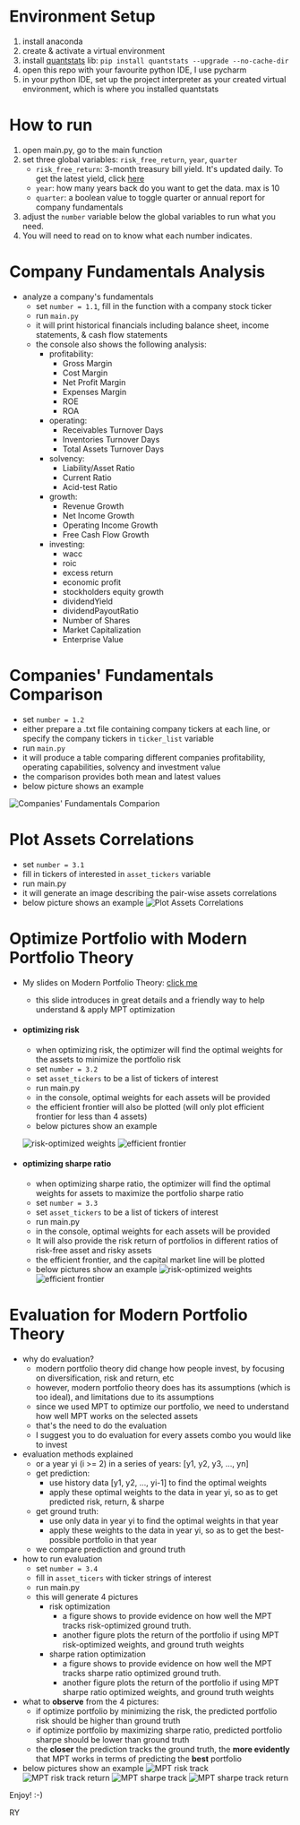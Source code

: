 # Environment Setup
1. install anaconda
2. create & activate a virtual environment
3. install [quantstats](https://github.com/ranaroussi/quantstats) lib: ```pip install quantstats --upgrade --no-cache-dir``` 
4. open this repo with your favourite python IDE, I use pycharm
5. in your python IDE, set up the project interpreter as your created virtual environment, which is where you installed quantstats

# How to run
1. open main.py, go to the main function
2. set three global variables: ```risk_free_return```, ```year```, ```quarter```
    - ```risk_free_return```: 3-month treasury bill yield. It's updated daily. To get the latest yield, click [here](https://www.treasury.gov/resource-center/data-chart-center/interest-rates/Pages/TextView.aspx?data=yield) 
    - ```year```: how many years back do you want to get the data. max is 10
    - ```quarter```: a boolean value to toggle quarter or annual report for company fundamentals
3. adjust the ```number``` variable below the global variables to run what you need. 
4. You will need to read on to know what each number indicates.

# Company Fundamentals Analysis
- analyze a company's fundamentals
    - set ```number = 1.1```, fill in the function with a company stock ticker
    - run ```main.py``` 
    - it will print historical financials including balance sheet, income statements, & cash flow statements
    - the console also shows the following analysis:
        - profitability:
            - Gross Margin
            - Cost Margin
            - Net Profit Margin
            - Expenses Margin
            - ROE
            - ROA
        - operating:
            - Receivables Turnover Days
            - Inventories Turnover Days
            - Total Assets Turnover Days
        - solvency:
            - Liability/Asset Ratio
            - Current Ratio
            - Acid-test Ratio
        - growth:
            - Revenue Growth
            - Net Income Growth
            - Operating Income Growth
            - Free Cash Flow Growth
        - investing:
            - wacc
            - roic
            - excess return
            - economic profit
            - stockholders equity growth
            - dividendYield
            - dividendPayoutRatio
            - Number of Shares
            - Market Capitalization
            - Enterprise Value
 
 # Companies' Fundamentals Comparison
 - set ```number = 1.2```
 - either prepare a .txt file containing company tickers at each line, or specify the company tickers in ```ticker_list``` variable
 - run ```main.py```
 - it will produce a table comparing different companies profitability, operating capabilities, solvency and investment value
 - the comparison provides both mean and latest values
 - below picture shows an example
 
 ![Companies' Fundamentals Comparion](docs/2_companies_fundamentals_comparison.jpg?raw=true "Companies' Fundamentals Comparion")

# Plot Assets Correlations
- set ```number = 3.1```
- fill in tickers of interested in ```asset_tickers``` variable
- run main.py
- it will generate an image describing the pair-wise assets correlations
- below picture shows an example
![Plot Assets Correlations](docs/6_plot_assets_correlations.png?raw=true "Plot Assets Correlations")

# Optimize Portfolio with Modern Portfolio Theory
- My slides on Modern Portfolio Theory: [click me](https://docs.google.com/presentation/d/1qQLCrJ5L-x1EnufmW91YT8Xu5nBM4e8IyP8v7rfWVOc/edit?usp=sharing)
    - this slide introduces in great details and a friendly way to help understand & apply MPT optimization
- #### optimizing risk
    - when optimizing risk, the optimizer will find the optimal weights for the assets to minimize the portfolio risk
    - set ```number = 3.2```
    - set ```asset_tickers``` to be a list of tickers of interest
    - run main.py
    - in the console, optimal weights for each assets will be provided
    - the efficient frontier will also be plotted (will only plot efficient frontier for less than 4 assets)
    - below pictures show an example
    
    ![risk-optimized weights](docs/7_mpt_risk_weights.jpg?raw=true "risk-optimized weights")
    ![efficient frontier](docs/7_mpt_risk_ef.png?raw=true "efficient frontier")
- #### optimizing sharpe ratio
    - when optimizing sharpe ratio, the optimizer will find the optimal weights for assets to maximize the portfolio sharpe ratio
    - set ```number = 3.3```
    - set ```asset_tickers``` to be a list of tickers of interest
    - run main.py
    - in the console, optimal weights for each assets will be provided
    - It will also provide the risk return of portfolios in different ratios of risk-free asset and risky assets
    - the efficient frontier, and the capital market line will be plotted
    - below pictures show an example
    ![risk-optimized weights](docs/8_mpt_sharpe_weights.jpg?raw=true "sharpe-optimized weights")
    ![efficient frontier](docs/8_mpt_sharpe_ef.png?raw=true "efficient frontier")

# Evaluation for Modern Portfolio Theory
- why do evaluation?
    - modern portfolio theory did change how people invest, by focusing on diversification, risk and return, etc
    - however, modern portfolio theory does has its assumptions (which is too ideal), and limitations due to its assumptions
    - since we used MPT to optimize our portfolio, we need to understand how well MPT works on the selected assets
    - that's the need to do the evaluation
    - I suggest you to do evaluation for every assets combo you would like to invest
- evaluation methods explained
    - or a year yi (i >= 2) in a series of years: [y1, y2, y3, …, yn]
    - get prediction: 
        - use history data [y1, y2, …, yi-1] to find the optimal weights
        - apply these optimal weights to the data in year yi, so as to get predicted risk, return, & sharpe
    - get ground truth:
        - use only data in year yi to find the optimal weights in that year
        - apply these weights to the data in year yi, so as to get the best-possible portfolio in that year
    - we compare prediction and ground truth
- how to run evaluation
    - set ```number = 3.4```
    - fill in ```asset_ticers``` with ticker strings of interest
    - run main.py
    - this will generate 4 pictures
        - risk optimization
            - a figure shows to provide evidence on how well the MPT tracks risk-optimized ground truth. 
            - another figure plots the return of the portfolio if using MPT risk-optimized weights, and ground truth weights
        - sharpe ration optimization
            - a figure shows to provide evidence on how well the MPT tracks sharpe ratio optimized ground truth. 
            - another figure plots the return of the portfolio if using MPT sharpe ratio optimized weights, and ground truth weights
- what to <b>observe</b> from the 4 pictures:
    - if optimize portfolio by minimizing the risk, the predicted portfolio risk should be higher than ground truth
    - if optimize portfolio by maximizing sharpe ratio, predicted portfolio sharpe should be lower than ground truth
    - the <b>closer</b> the prediction tracks the ground truth, the <b>more evidently</b> that MPT works in terms of predicting the <b>best</b> portfolio
- below pictures show an example
![MPT risk track](docs/9_risk_track.png?raw=true "MPT risk track")
![MPT risk track return](docs/9_risk_track_return.png?raw=true "MPT risk track return")
![MPT sharpe track](docs/9_sharpe_track.png?raw=true "MPT sharpe track")
![MPT sharpe track return](docs/9_sharpe_track_return.png?raw=true "MPT sharpe track return")

Enjoy! :-)

RY
